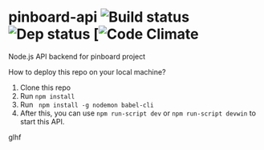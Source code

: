 # pinboard-api ![Build status](https://api.travis-ci.org/DreamTeamMephi/pinboard-api.svg?branch=master) ![Dep status](https://david-dm.org/DreamTeamMephi/pinboard-api/status.svg) [![Code Climate](https://codeclimate.com/github/DreamTeamMephi/pinboard-api/badges/gpa.svg)

Node.js API backend for pinboard project

How to deploy this repo on your local machine?

1. Clone this repo
2. Run ``npm install``
3. Run `` npm install -g nodemon babel-cli``
4. After this, you can use ``npm run-script dev`` or ``npm run-script devwin`` to start this API.

glhf